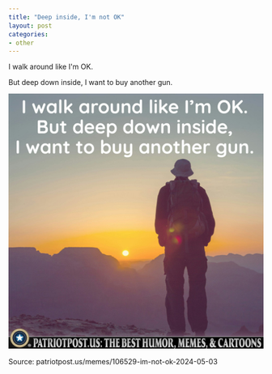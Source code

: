 ```yaml
---
title: "Deep inside, I'm not OK"
layout: post
categories:
- other
---
```


I walk around like I'm OK.

But deep down inside, I want to buy another gun.

![Deep inside, I'm not OK.](/assets/img/2024-05-03-deep-inside.jpg "2024-05-03-deep-inside.jpg")

Source: patriotpost.us/memes/106529-im-not-ok-2024-05-03
